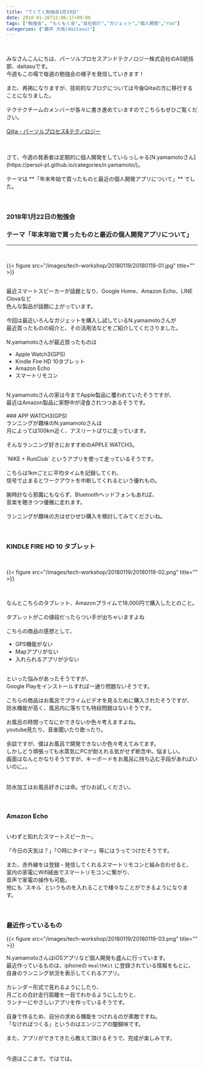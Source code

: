```yaml
---
title: "てくてく勉強会1月19日"
date: 2018-01-26T12:06:17+09:00
tags: ["勉強会", "もくもく会","会社紹介","ガジェット","個人開発","run"]
categories: ["藤井 大祐(daitasu)"]
---
```


<br>

みなさんこんにちは、パーソルプロセスアンドテクノロジー株式会社のAS統括部、daitasuです。<br>
今週もこの場で毎週の勉強会の様子を発信していきます！<br>
<br>
また、再掲になりますが、技術的なブログについては今後Qiitaの方に移行することになりました。<br>
<br>
テクテクチームのメンバーが各々に書き進めていますのでこちらもぜひご覧ください。<br>
<br>
[Qiita - パーソルプロセス&テクノロジー](https://qiita.com/organizations/persol-pt)<br>
<br>

<br>
さて、今週の発表者は定期的に個人開発をしていらっしゃる[N.yamamotoさん](https://persol-pt.github.io/categories/n.yamamoto/)。<br>
<br>
テーマは **「年末年始で買ったものと最近の個人開発アプリについて」** でした。<br>
<br>
<br>

### 2018年1月22日の勉強会　
### テーマ「年末年始で買ったものと最近の個人開発アプリについて」
---

<br>

{{< figure src="/images/tech-workshop/20180119/20180119-01.jpg" title="" >}}<br>

<br>
最近スマートスピーカーが話題となり、Google Home、Amazon Echo、LINE Clovaなど<br>
色んな製品が話題に上がっています。<br>
<br>
今回は最近いろんなガジェットを購入し試しているN.yamamotoさんが<br>
最近買ったものの紹介と、その活用法などをご紹介してくださりました。<br>
<br>
N.yamamotoさんが最近買ったものは<br>

* Apple Watch3(GPS)<br>
* Kindle Fire HD 10タブレット
* Amazon Echo
* スマートリモコン

<br>
N.yamamotoさんの家は今までApple製品に覆われていたそうですが、<br>
最近はAmazon製品に家野中が浸食されつつあるそうです。<br>
<br>
### APP WATCH3(GPS)
<br>
ランニングが趣味のN.yamamotoさんは<br>
月によっては100km近く、アスリートばりに走っています。<br>
<br>
そんなランニング好きにおすすめのAPPLE WATCH3。<br>
<br>
`NIKE + RunClub` というアプリを使って走っているそうです。<br>
<br>
こちらは1kmごとに平均タイムを記録してくれ、<br>
信号で止まるとワークアウトを中断してくれるという優れもの。<br>
<br>
腕時計なら邪魔にもならず、Bluetoothヘッドフォンもあれば、<br>
音楽を聴きつつ優雅に走れます。<br>
<br>
ランニングが趣味の方はぜひぜひ購入を検討してみてくださいね。<br>
<br>
<br>

### KINDLE FIRE HD 10 タブレット
<br>

{{< figure src="/images/tech-workshop/20180119/20180119-02.png" title="" >}}<br>

<br>

なんとこちらのタブレット、Amazonプライムで18,000円で購入したとのこと。<br>
<br>
タブレットがこの値段だったらつい手が出ちゃいますよね<br>
<br>
こちらの商品の感想として、<br>
* GPS機能がない
* Mapアプリがない
* 入れられるアプリが少ない
<br>
といった悩みがあったそうですが、<br>
Google Playをインストールすれば一通り問題ないそうです。<br>
<br>
こちらの商品はお風呂でプライムビデオを見るために購入されたそうですが、<br>
防水機能が高く、風呂内に落ちても特段問題はないそうです。<br>
<br>
お風呂の時間ってなにかできないか色々考えますよね。<br>
youtube見たり、音楽聞いたり歌ったり。<br>
<br>
余談ですが、僕はお風呂で開発できないか色々考えてみてます。<br>
しかしどう頑張っても水蒸気にPCが耐えれる気がせず断念中。悩ましい。<br>
画面はなんとかなりそうですが、キーボードをお風呂に持ち込む手段があればいいのに。。<br>
<br>
<br>
防水加工はお風呂好きには命。ぜひお試しください。<br>
<br>
<br>

### Amazon Echo
<br>
いわずと知れたスマートスピーカー。<br>
<br>
「今日の天気は？」「○時にタイマー」等にはうってつけだそうです。<br>
<br>
また、赤外線をは登録・発信してくれるスマートリモコンと組み合わせると、<br>
室内の家電にWifi経由でスマートリモコンに繋がり、<br>
音声で家電の操作も可能。<br>
他にも `スキル` というものを入れることで様々なことができるようになります。<br>
<br>
<br>

### 最近作っているもの

{{< figure src="/images/tech-workshop/20180119/20180119-03.png" title="" >}}<br>

N.yamamotoさんはiOSアプリなど個人開発も盛んに行っています。<br>
最近作っているものは、iphoneの `HealthKit` に登録されている情報をもとに、<br>
自身のランニング状況を表示してくれるアプリ。<br>
<br>
カレンダー形式で見れるようにしたり、<br>
月ごとの合計走行距離を一目でわかるようにしたりと、<br>
ランナーにやさしいアプリを作っているそうです。<br>
<br>
自身で作るため、自分の求める機能をつけれるのが素敵ですね。<br>
「なければつくる」というのはエンジニアの醍醐味です。<br>
<br>
また、アプリができてきたら教えて頂けるそうで、完成が楽しみです。<br>
<br>
<br>
今週はここまで。ではでは。<br>
<br>
<br>
<br>
